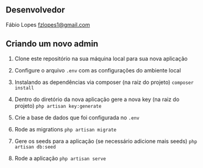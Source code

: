 ## Desenvolvedor

Fábio Lopes fzlopes1@gmail.com

## Criando um novo admin

1. Clone este repositório na sua máquina local para sua nova aplicação

2. Configure o arquivo `.env` com as configurações do ambiente local

3. Instalando as dependências via composer (na raiz do projeto)
```composer install```

4. Dentro do diretório da nova aplicação gere a nova key (na raiz do projeto)
```php artisan key:generate```

5. Crie a base de dados que foi configurada no `.env`

6. Rode as migrations
```php artisan migrate```

7. Gere os seeds para a aplicação (se necessário adicione mais seeds)
```php artisan db:seed```

8. Rode a aplicação
```php artisan serve```


